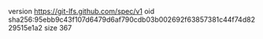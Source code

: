 version https://git-lfs.github.com/spec/v1
oid sha256:95ebb9c43f107d6479d6af790cdb03b002692f63857381c44f74d8229515e1a2
size 367
